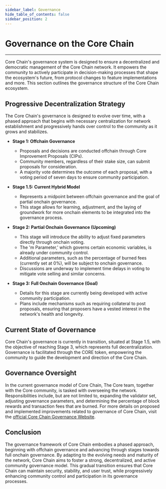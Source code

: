 ```yaml
---
sidebar_label: Governance
hide_table_of_contents: false
sidebar_position: 2
---
```


# Governance on the Core Chain
---

Core Chain's governance system is designed to ensure a decentralized and democratic management of the Core Chain network. It empowers the community to actively participate in decision-making processes that shape the ecosystem's future, from protocol changes to feature implementations and more. This section outlines the governance structure of the Core Chain ecosystem.

## Progressive Decentralization Strategy

The Core Chain's governance is designed to evolve over time, with a phased approach that begins with necessary centralization for network establishment and progressively hands over control to the community as it grows and stabilizes.

* **Stage 1: Offchain Governance**
    - Proposals and decisions are conducted offchain through Core Improvement Proposals (CIPs).
    - Community members, regardless of their stake size, can submit proposals for consideration.
    - A majority vote determines the outcome of each proposal, with a voting period of seven days to ensure community participation.

* **Stage 1.5: Current Hybrid Model**
    - Represents a midpoint between offchain governance and the goal of partial onchain governance.
    - This stage allows for learning, adjustment, and the laying of groundwork for more onchain elements to be integrated into the governance process.

* **Stage 2: Partial Onchain Governance (Upcoming)**
    - This stage will introduce the ability to adjust fixed parameters directly through onchain voting.
    - The 'm Parameter,' which governs certain economic variables, is already under community control.
    - Additional parameters, such as the percentage of burned fees (currently set at 0%), will be subject to onchain governance.
    - Discussions are underway to implement time delays in voting to mitigate vote selling and similar concerns.

* **Stage 3: Full Onchain Governance (Goal)**
    - Details for this stage are currently being developed with active community participation.
    - Plans include mechanisms such as requiring collateral to post proposals, ensuring that proposers have a vested interest in the network's health and longevity.


## Current State of Governance

Core Chain's governance is currently in transition, situated at Stage 1.5, with the objective of reaching Stage 3, which represents full decentralization. Governance is facilitated through the CORE token, empowering the community to guide the development and direction of the Core Chain.

## Governance Oversight

In the current governance model of Core Chain, The Core team, together with the Core community, is tasked with overseeing the network. Responsibilities include, but are not limited to, expanding the validator set, adjusting governance parameters, and determining the percentage of block rewards and transaction fees that are burned. For more details on proposed and implemented improvements related to governance of Core Chain, visit the [official Core Chain Governance Website](https://gov.coredao.org/).

## Conclusion

The governance framework of Core Chain embodies a phased approach, beginning with offchain governance and advancing through stages towards full onchain governance. By adapting to the evolving needs and maturity of the network, Core Chain aims to foster a strong, decentralized, and active community governance model. This gradual transition ensures that Core Chain can maintain security, stability, and user trust, while progressively enhancing community control and participation in its governance processes.
